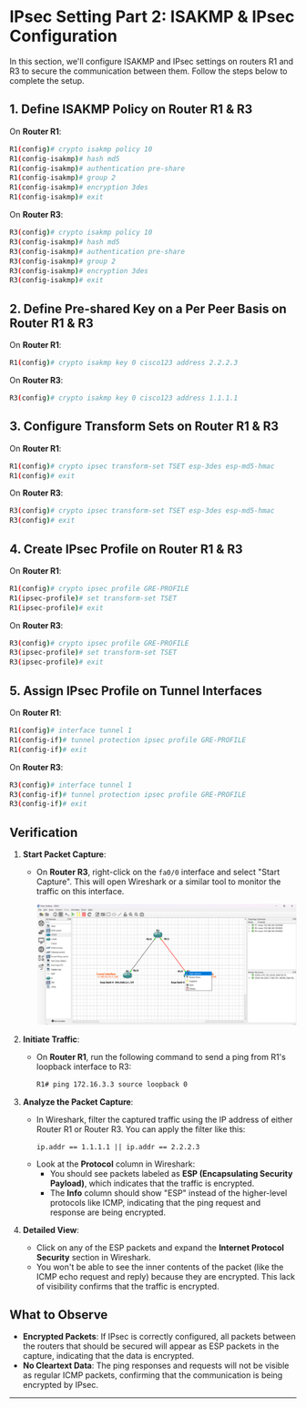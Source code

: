 # IPsec Setting Part 2: ISAKMP & IPsec Configuration

In this section, we'll configure ISAKMP and IPsec settings on routers R1 and R3 to secure the communication between them. Follow the steps below to complete the setup.

## 1. Define ISAKMP Policy on Router R1 & R3

On **Router R1**:

```bash
R1(config)# crypto isakmp policy 10
R1(config-isakmp)# hash md5
R1(config-isakmp)# authentication pre-share
R1(config-isakmp)# group 2
R1(config-isakmp)# encryption 3des
R1(config-isakmp)# exit
```

On **Router R3**:

```bash
R3(config)# crypto isakmp policy 10
R3(config-isakmp)# hash md5
R3(config-isakmp)# authentication pre-share
R3(config-isakmp)# group 2
R3(config-isakmp)# encryption 3des
R3(config-isakmp)# exit
```

## 2. Define Pre-shared Key on a Per Peer Basis on Router R1 & R3

On **Router R1**:

```bash
R1(config)# crypto isakmp key 0 cisco123 address 2.2.2.3
```

On **Router R3**:

```bash
R3(config)# crypto isakmp key 0 cisco123 address 1.1.1.1
```

## 3. Configure Transform Sets on Router R1 & R3

On **Router R1**:

```bash
R1(config)# crypto ipsec transform-set TSET esp-3des esp-md5-hmac
R1(config)# exit
```

On **Router R3**:

```bash
R3(config)# crypto ipsec transform-set TSET esp-3des esp-md5-hmac
R3(config)# exit
```

## 4. Create IPsec Profile on Router R1 & R3

On **Router R1**:

```bash
R1(config)# crypto ipsec profile GRE-PROFILE
R1(ipsec-profile)# set transform-set TSET
R1(ipsec-profile)# exit
```

On **Router R3**:

```bash
R3(config)# crypto ipsec profile GRE-PROFILE
R3(ipsec-profile)# set transform-set TSET
R3(ipsec-profile)# exit
```

## 5. Assign IPsec Profile on Tunnel Interfaces

On **Router R1**:

```bash
R1(config)# interface tunnel 1
R1(config-if)# tunnel protection ipsec profile GRE-PROFILE
R1(config-if)# exit
```

On **Router R3**:

```bash
R3(config)# interface tunnel 1
R3(config-if)# tunnel protection ipsec profile GRE-PROFILE
R3(config-if)# exit
```

## Verification

1. **Start Packet Capture**:

   - On **Router R3**, right-click on the `fa0/0` interface and select "Start Capture". This will open Wireshark or a similar tool to monitor the traffic on this interface.

     ![alt text](image.png)

2. **Initiate Traffic**:

   - On **Router R1**, run the following command to send a ping from R1's loopback interface to R3:
     ```bash
     R1# ping 172.16.3.3 source loopback 0
     ```

3. **Analyze the Packet Capture**:

   - In Wireshark, filter the captured traffic using the IP address of either Router R1 or Router R3. You can apply the filter like this:
     ```
     ip.addr == 1.1.1.1 || ip.addr == 2.2.2.3
     ```
   - Look at the **Protocol** column in Wireshark:
     - You should see packets labeled as **ESP (Encapsulating Security Payload)**, which indicates that the traffic is encrypted.
     - The **Info** column should show "ESP" instead of the higher-level protocols like ICMP, indicating that the ping request and response are being encrypted.

4. **Detailed View**:
   - Click on any of the ESP packets and expand the **Internet Protocol Security** section in Wireshark.
   - You won't be able to see the inner contents of the packet (like the ICMP echo request and reply) because they are encrypted. This lack of visibility confirms that the traffic is encrypted.

## What to Observe

- **Encrypted Packets**: If IPsec is correctly configured, all packets between the routers that should be secured will appear as ESP packets in the capture, indicating that the data is encrypted.
- **No Cleartext Data**: The ping responses and requests will not be visible as regular ICMP packets, confirming that the communication is being encrypted by IPsec.

---
